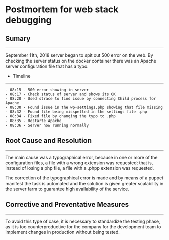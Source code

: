 # Postmortem for web stack debugging

## Sumary
----------
September 11th, 2018 server began to spit out 500 error on the web. By checking the server status on the docker container there was an Apache server configuration file that has a typo.
- Timeline
___________

    - 08:15 - 500 error showing in server
    - 08:17 - Check status of server and shows its OK
    - 08:20 - Used strace to find issue by connecting Child process for Apache
    - 08:30 - Found issue in the wp-settings.php showing that file missing
    - 08:32 - Found file being misspelled in the settings file .php
    - 08:34 - Fixed file by changing the typo to .php
    - 08:35 - Restarte Apache
    - 08:36 - Server now running normally

## Root Cause and Resolution
------------------------

The main cause was a typographical error, because in one or more of the configuration files, a file with a wrong extension was requested; that is, instead of losing a php file, a file with a .phpp extension was requested.

The correction of the typographical error is made and by means of a puppet manifest the task is automated and the solution is given greater scalability in the server farm to guarantee high availability of the service.

## Corrective and Preventative Measures
---------------------------------
To avoid this type of case, it is necessary to standardize the testing phase, as it is too counterproductive for the company for the development team to implement changes in production without being tested.
